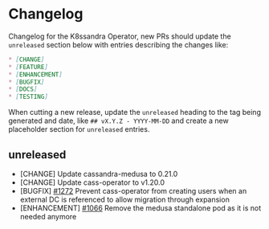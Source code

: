 # Changelog

Changelog for the K8ssandra Operator, new PRs should update the `unreleased` section below with entries describing the changes like:

```markdown
* [CHANGE]
* [FEATURE]
* [ENHANCEMENT]
* [BUGFIX]
* [DOCS]
* [TESTING]
```

When cutting a new release, update the `unreleased` heading to the tag being generated and date, like `## vX.Y.Z - YYYY-MM-DD` and create a new placeholder section for  `unreleased` entries.

## unreleased

* [CHANGE] Update cassandra-medusa to 0.21.0
* [CHANGE] []() Update cass-operator to v1.20.0
* [BUGFIX] [#1272](https://github.com/k8ssandra/k8ssandra-operator/issues/1272) Prevent cass-operator from creating users when an external DC is referenced to allow migration through expansion
* [ENHANCEMENT] [#1066](https://github.com/k8ssandra/k8ssandra-operator/issues/1066) Remove the medusa standalone pod as it is not needed anymore
